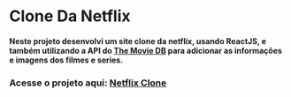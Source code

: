 # Clone Da Netflix

#### Neste projeto desenvolvi um site clone da netflix, usando ReactJS, e também utilizando a API do <a href="https://www.themoviedb.org/">The Movie DB</a> para adicionar as informações e imagens dos filmes e series.

### Acesse o projeto aqui: <a href="https://netflix-clone-hebert.netlify.app/">Netflix Clone</a>
